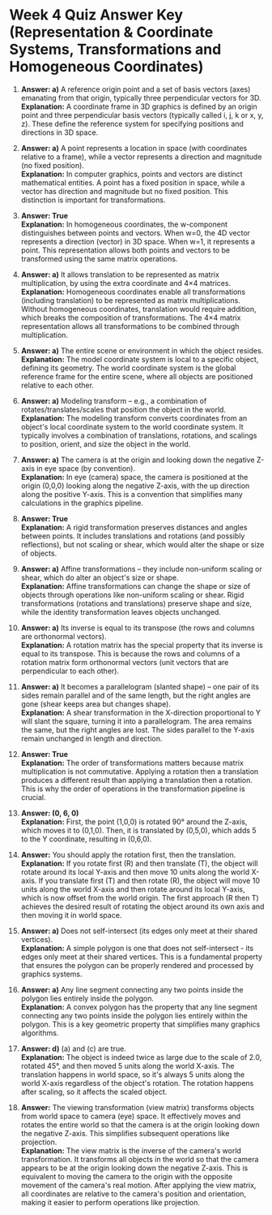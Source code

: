 # Week 4 Quiz Answer Key (Representation & Coordinate Systems, Transformations and Homogeneous Coordinates)

1. **Answer: a)** A reference origin point and a set of basis vectors (axes) emanating from that origin, typically three perpendicular vectors for 3D.  
   **Explanation:** A coordinate frame in 3D graphics is defined by an origin point and three perpendicular basis vectors (typically called i, j, k or x, y, z). These define the reference system for specifying positions and directions in 3D space.

2. **Answer: a)** A point represents a location in space (with coordinates relative to a frame), while a vector represents a direction and magnitude (no fixed position).  
   **Explanation:** In computer graphics, points and vectors are distinct mathematical entities. A point has a fixed position in space, while a vector has direction and magnitude but no fixed position. This distinction is important for transformations.

3. **Answer: True**  
   **Explanation:** In homogeneous coordinates, the w-component distinguishes between points and vectors. When w=0, the 4D vector represents a direction (vector) in 3D space. When w=1, it represents a point. This representation allows both points and vectors to be transformed using the same matrix operations.

4. **Answer: a)** It allows translation to be represented as matrix multiplication, by using the extra coordinate and 4×4 matrices.  
   **Explanation:** Homogeneous coordinates enable all transformations (including translation) to be represented as matrix multiplications. Without homogeneous coordinates, translation would require addition, which breaks the composition of transformations. The 4×4 matrix representation allows all transformations to be combined through multiplication.

5. **Answer: a)** The entire scene or environment in which the object resides.  
   **Explanation:** The model coordinate system is local to a specific object, defining its geometry. The world coordinate system is the global reference frame for the entire scene, where all objects are positioned relative to each other.

6. **Answer: a)** Modeling transform – e.g., a combination of rotates/translates/scales that position the object in the world.  
   **Explanation:** The modeling transform converts coordinates from an object's local coordinate system to the world coordinate system. It typically involves a combination of translations, rotations, and scalings to position, orient, and size the object in the world.

7. **Answer: a)** The camera is at the origin and looking down the negative Z-axis in eye space (by convention).  
   **Explanation:** In eye (camera) space, the camera is positioned at the origin (0,0,0) looking along the negative Z-axis, with the up direction along the positive Y-axis. This is a convention that simplifies many calculations in the graphics pipeline.

8. **Answer: True**  
   **Explanation:** A rigid transformation preserves distances and angles between points. It includes translations and rotations (and possibly reflections), but not scaling or shear, which would alter the shape or size of objects.

9. **Answer: a)** Affine transformations – they include non-uniform scaling or shear, which do alter an object's size or shape.  
   **Explanation:** Affine transformations can change the shape or size of objects through operations like non-uniform scaling or shear. Rigid transformations (rotations and translations) preserve shape and size, while the identity transformation leaves objects unchanged.

10. **Answer: a)** Its inverse is equal to its transpose (the rows and columns are orthonormal vectors).  
    **Explanation:** A rotation matrix has the special property that its inverse is equal to its transpose. This is because the rows and columns of a rotation matrix form orthonormal vectors (unit vectors that are perpendicular to each other).

11. **Answer: a)** It becomes a parallelogram (slanted shape) – one pair of its sides remain parallel and of the same length, but the right angles are gone (shear keeps area but changes shape).  
    **Explanation:** A shear transformation in the X-direction proportional to Y will slant the square, turning it into a parallelogram. The area remains the same, but the right angles are lost. The sides parallel to the Y-axis remain unchanged in length and direction.

12. **Answer: True**  
    **Explanation:** The order of transformations matters because matrix multiplication is not commutative. Applying a rotation then a translation produces a different result than applying a translation then a rotation. This is why the order of operations in the transformation pipeline is crucial.

13. **Answer: (0, 6, 0)**  
    **Explanation:** First, the point (1,0,0) is rotated 90° around the Z-axis, which moves it to (0,1,0). Then, it is translated by (0,5,0), which adds 5 to the Y coordinate, resulting in (0,6,0).

14. **Answer:** You should apply the rotation first, then the translation.  
    **Explanation:** If you rotate first (R) and then translate (T), the object will rotate around its local Y-axis and then move 10 units along the world X-axis. If you translate first (T) and then rotate (R), the object will move 10 units along the world X-axis and then rotate around its local Y-axis, which is now offset from the world origin. The first approach (R then T) achieves the desired result of rotating the object around its own axis and then moving it in world space.

15. **Answer: a)** Does not self-intersect (its edges only meet at their shared vertices).  
    **Explanation:** A simple polygon is one that does not self-intersect - its edges only meet at their shared vertices. This is a fundamental property that ensures the polygon can be properly rendered and processed by graphics systems.

16. **Answer: a)** Any line segment connecting any two points inside the polygon lies entirely inside the polygon.  
    **Explanation:** A convex polygon has the property that any line segment connecting any two points inside the polygon lies entirely within the polygon. This is a key geometric property that simplifies many graphics algorithms.

17. **Answer: d)** (a) and (c) are true.  
    **Explanation:** The object is indeed twice as large due to the scale of 2.0, rotated 45°, and then moved 5 units along the world X-axis. The translation happens in world space, so it's always 5 units along the world X-axis regardless of the object's rotation. The rotation happens after scaling, so it affects the scaled object.

18. **Answer:** The viewing transformation (view matrix) transforms objects from world space to camera (eye) space. It effectively moves and rotates the entire world so that the camera is at the origin looking down the negative Z-axis. This simplifies subsequent operations like projection.  
    **Explanation:** The view matrix is the inverse of the camera's world transformation. It transforms all objects in the world so that the camera appears to be at the origin looking down the negative Z-axis. This is equivalent to moving the camera to the origin with the opposite movement of the camera's real motion. After applying the view matrix, all coordinates are relative to the camera's position and orientation, making it easier to perform operations like projection.
